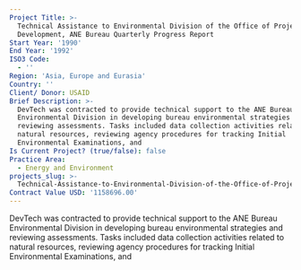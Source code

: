 ```yaml
---
Project Title: >-
  Technical Assistance to Environmental Division of the Office of Project
  Development, ANE Bureau Quarterly Progress Report
Start Year: '1990'
End Year: '1992'
ISO3 Code:
  - ''
Region: 'Asia, Europe and Eurasia'
Country: ''
Client/ Donor: USAID
Brief Description: >-
  DevTech was contracted to provide technical support to the ANE Bureau
  Environmental Division in developing bureau environmental strategies and
  reviewing assessments. Tasks included data collection activities related to
  natural resources, reviewing agency procedures for tracking Initial
  Environmental Examinations, and
Is Current Project? (true/false): false
Practice Area:
  - Energy and Environment
projects_slug: >-
  Technical-Assistance-to-Environmental-Division-of-the-Office-of-Project-Development-ANE-Bureau-Quar
Contract Value USD: '1158696.00'
---
```

DevTech was contracted to provide technical support to the ANE Bureau Environmental Division in developing bureau environmental strategies and reviewing assessments. Tasks included data collection activities related to natural resources, reviewing agency procedures for tracking Initial Environmental Examinations, and